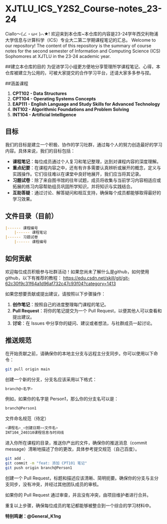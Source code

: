 # XJTLU_ICS_Y2S2_Course-notes_23-24
Ciallo～(∠・ω< )⌒★!
欢迎来到本仓库~本仓库的内容是23-24学年西交利物浦大学信息与计算科学（ICS）专业大二第二学期课程笔记的汇总。
Welcome to our repository! The content of this repository is the summary of course notes for the second semester of Information and Computing Science (ICS) Sophomores at XJTLU in the 23-24 academic year.

##建立本仓库的目的
为促进学习小组更方便地分享管理所学课程笔记、心得，本仓库被建立为公用的，可被大家提交的合作学习平台，还请大家多多参与捏。

##涵盖课程

1. **CPT102 - Data Structures**
2. **CPT104 - Operating Systems Concepts**
3. **EAP111 - English Language and Study Skills for Advanced Technology**
4. **INT102 - Algorithmic Foundations and Problem Solving**
5. **INT104 - Artificial Intelligence**

## 目标
我们的目标是建立一个积极、协作的学习社群，通过每个人的努力创造最好的学习内容。具体来说，我们的目标包括：

- **课程笔记**：每位成员通过个人复习和笔记整理，达到对课程内容的深度理解。
- **重点纪要**：在课程内容之中，还有有许多需要认真辨析或展开的概念，定义与实践操作。它们往往难以在课堂中良好地展开，我们应当将其记录。
- **习题试卷**：除了来自图书馆的往年试题，成员将收集与当前学习内容相适应或拓展的练习内容帮助组员巩固所学知识，并将知识与实践结合。
- **互助答疑**：通过讨论、解答疑问和相互支持，确保每个成员都能够取得最好的学习效果。

## 文件目录（目前）

```markdown
|------ 课程编号
    |------ 课程笔记
|------ 习题试卷
    |------ 课程编号
```

## 如何贡献

欢迎每位成员积极参与社群活动！如果您尚未了解什么是github，如何使用github，以下有推荐的教程：
https://edu.csdn.net/skill/git/git-62c30f9c31f64a1d96af732c47c93f04?category=1413

如果您想要贡献或提出建议，请按照以下步骤操作：

1. **创作笔记**：按照自己的进度整理每门课程的笔记。
2. **Pull Request**：将你的笔记提交为一个 Pull Request，以便其他人可以查看和提出建议。
3. **讨论**：在 Issues 中分享你的疑问、建议或者想法，与社群成员一起讨论。

## 推送规范

在开始贡献之前，请确保你的本地主分支与远程主分支同步。你可以使用以下命令：

```bash
git pull origin main
```

创建一个新的分支，分支名应该采用以下格式：

```bash
branch@<名字>
```

例如，如果你的名字是 Person1，那么你的分支名可以是：

```bash
branch@Person1
```

文件命名规范（待定）
```bash
<课程名>_<创建日期><文件名>
INT104_240310课程信息与时间线
```

进入你所在课程的目录，推送你产出的文件，确保你的推送消息（commit message）清晰地描述了你的更改，具体参考提交规范（自己百度）。

```bash
git add .
git commit -m "feat: 添加 CPT101 笔记"
git push origin branch@Person1
```

创建一个 Pull Request，标题和描述应该清晰、简明扼要。确保你的分支与主分支同步，没有冲突，并经过其他团队成员的审核。

如果你的 Pull Request 通过审查，并且没有冲突，由项目维护者进行合并。

重复以上步骤，确保每位成员的笔记都能够被整合到一个综合的学习材料中。

**特别鸣谢：@General_K1ng**
